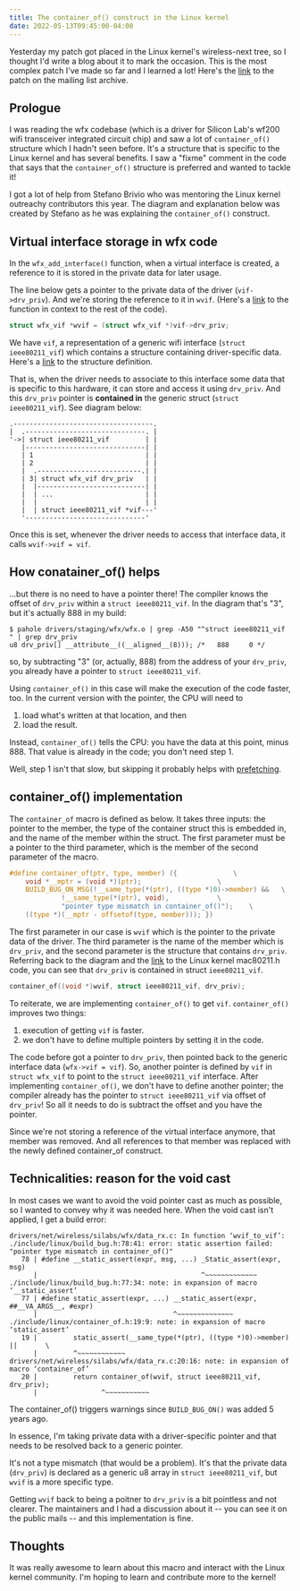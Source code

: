 ```yaml
---
title: The container_of() construct in the Linux kernel
date: 2022-05-13T09:45:00-04:00
---
```

Yesterday my patch got placed in the Linux kernel's wireless-next tree, so I thought I'd write a blog about it to mark the occasion. This is the most complex patch I've made so far and I learned a lot! Here's the [link](https://lore.kernel.org/linux-wireless/20220506170046.GA1297231@jaehee-ThinkPad-X1-Extreme/) to the patch on the mailing list archive.

## Prologue
I was reading the wfx codebase (which is a driver for Silicon Lab's wf200 wifi transceiver integrated circuit chip) and saw a lot of `container_of()` structure which I hadn't seen before. It's a structure that is specific to the Linux kernel and has several benefits. I saw a "fixme" comment in the code that says that the `container_of()` structure is preferred and wanted to tackle it!

I got a lot of help from Stefano Brivio who was mentoring the Linux kernel outreachy contributors this year. The diagram and explanation below was created by Stefano as he was explaining the `container_of()` construct.

## Virtual interface storage in wfx code
In the `wfx_add_interface()` function, when a virtual interface is created, a reference to it is stored in the private data for later usage.

The line below gets a pointer to the private data of the driver (`vif->drv_priv`). And we're storing the reference to it in `wvif`. (Here's a [link](https://elixir.bootlin.com/linux/latest/source/drivers/staging/wfx/sta.c#L731) to the function in context to the rest of the code).

```c
struct wfx_vif *wvif = (struct wfx_vif *)vif->drv_priv;
```

We have `vif`, a representation of a generic wifi interface (`struct ieee80211_vif`) which contains a structure containing driver-specific data. Here's a [link](https://elixir.bootlin.com/linux/latest/C/ident/ieee80211_vif) to the structure definition.

That is, when the driver needs to associate to this interface some data that is specific to this hardware, it can store and access it using `drv_priv`. And this `drv_priv` pointer is __contained in__ the generic struct (`struct ieee80211_vif`). See diagram below:

```
.-----------------------------------.
|  .------------------------------. |
'->| struct ieee80211_vif         | |
   |------------------------------| |
   | 1                            | |
   | 2                            | |
   |  .--------------------------.| |
   | 3| struct wfx_vif drv_priv   | |
   |  |---------------------------| |
   |  | ...                       | |
   |  |                           | |
   |  | struct ieee80211_vif *vif---'
   '------------------------------'
```

Once this is set, whenever the driver needs to access that interface data, it calls `wvif->vif = vif`.

## How conatainer_of() helps
...but there is no need to have a pointer there! The compiler knows the offset of `drv_priv` within a `struct ieee80211_vif`. In the diagram that's "3", but it's actually 888 in my build:

```
$ pahole drivers/staging/wfx/wfx.o | grep -A50 "^struct ieee80211_vif " | grep drv_priv
u8 drv_priv[] __attribute__((__aligned__(8))); /*   888     0 */
```

so, by subtracting "3" (or, actually, 888) from the address of your `drv_priv`, you already have a pointer to `struct ieee80211_vif`.

Using `container_of()` in this case will make the execution of the code faster, too. In the current version with the pointer, the CPU will need to
1. load what's written at that location, and then
2. load the result.

Instead, `container_of()` tells the CPU: you have the data at this point, minus 888. That value is already in the code; you don't need step 1.

Well, step 1 isn't that slow, but skipping it probably helps with [prefetching](https://en.wikipedia.org/wiki/Cache_prefetching).

## container_of() implementation
The `container_of` macro is defined as below. It takes three inputs: the pointer to the member, the type of the container struct this is embedded in, and the name of the member within the struct. The first parameter must be a pointer to the third parameter, which is the member of the second parameter of the macro.
```c
#define container_of(ptr, type, member) ({				\
    void *__mptr = (void *)(ptr);					\
    BUILD_BUG_ON_MSG(!__same_type(*(ptr), ((type *)0)->member) &&	\
             !__same_type(*(ptr), void),			\
             "pointer type mismatch in container_of()");	\
    ((type *)(__mptr - offsetof(type, member))); })
```

The first parameter in our case is `wvif` which is the pointer to the private data of the driver. The third parameter is the name of the member which is `drv_priv`, and the second parameter is the structure that contains `drv_priv`. Referring back to the diagram and the [link](https://elixir.bootlin.com/linux/latest/source/include/net/mac80211.h#L1723) to the Linux kernel mac80211.h code, you can see that `drv_priv` is contained in struct `ieee80211_vif`.

```c
container_of((void *)wvif, struct ieee80211_vif, drv_priv);
```

To reiterate, we are implementing `container_of()` to get `vif`. `container_of()` improves two things:
1. execution of getting `vif` is faster.
2. we don't have to define multiple pointers by setting it in the code.

The code before got a pointer to `drv_priv`, then pointed back to the generic interface data (`wfx->vif = vif`). So, another pointer is defined by `vif` in `struct wfx_vif` to point to the `struct ieee80211_vif` interface. After implementing `container_of()`, we don't have to define another pointer; the compiler already has the pointer to `struct ieee80211_vif` via offset of `drv_priv`! So all it needs to do is subtract the offset and you have the pointer.

Since we're not storing a reference of the virtual interface anymore, that member was removed. And all references to that member was replaced with the newly defined container_of construct.

## Technicalities: reason for the void cast
In most cases we want to avoid the void pointer cast as much as possible, so I wanted to convey why it was needed here.
When the void cast isn't applied, I get a build error:

```
drivers/net/wireless/silabs/wfx/data_rx.c: In function ‘wvif_to_vif’:
./include/linux/build_bug.h:78:41: error: static assertion failed: "pointer type mismatch in container_of()"
   78 | #define __static_assert(expr, msg, ...) _Static_assert(expr, msg)
      |                                         ^~~~~~~~~~~~~~
./include/linux/build_bug.h:77:34: note: in expansion of macro ‘__static_assert’
   77 | #define static_assert(expr, ...) __static_assert(expr, ##__VA_ARGS__, #expr)
      |                                  ^~~~~~~~~~~~~~~
./include/linux/container_of.h:19:9: note: in expansion of macro ‘static_assert’
   19 |         static_assert(__same_type(*(ptr), ((type *)0)->member) ||       \
      |         ^~~~~~~~~~~~~
drivers/net/wireless/silabs/wfx/data_rx.c:20:16: note: in expansion of macro ‘container_of’
   20 |         return container_of(wvif, struct ieee80211_vif, drv_priv);
      |                ^~~~~~~~~~~~
```

The container_of() triggers warnings since `BUILD_BUG_ON()` was added 5 years ago.  

In essence, I'm taking private data with a driver-specific pointer and that needs to be resolved back to a generic pointer.

It's not a type mismatch (that would be a problem). It's that the private data (`drv_priv`) is declared as a generic u8 array in `struct ieee80211_vif`, but `wvif` is a more specific type.

Getting `wvif` back to being a poitner to `drv_priv` is a bit pointless and not clearer. The maintainers and I had a discussion about it -- you can see it on the public mails -- and this implementation is fine.

## Thoughts
It was really awesome to learn about this macro and interact with the Linux kernel community.
I'm hoping to learn and contribute more to the kernel!

   <!-- Currently, upon virtual interface creation, wfx_add_interface() stores
   a reference to the corresponding struct ieee80211_vif in private data,
   for later usage. This is not needed when using the container_of
   construct. This construct already has all the info it needs to retrieve
   the reference to the corresponding struct from the offset that is
   already available, inherent in container_of(), between its type and
   member inputs (struct ieee80211_vif and drv_priv, respectively).
   Remove vif (which was previously storing the reference to the struct
   ieee80211_vif) from the struct wfx_vif, define a function
   wvif_to_vif(wvif) for container_of(), and replace all wvif->vif with
   the newly defined container_of construct. -->

